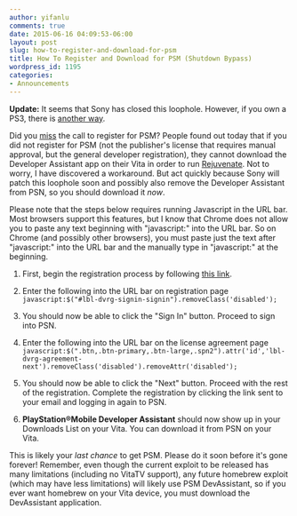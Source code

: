```yaml
---
author: yifanlu
comments: true
date: 2015-06-16 04:09:53-06:00
layout: post
slug: how-to-register-and-download-for-psm
title: How To Register and Download for PSM (Shutdown Bypass)
wordpress_id: 1195
categories:
- Announcements
---
```


**Update:** It seems that Sony has closed this loophole. However, if you own a PS3, there is [another way](http://wololo.net/talk/viewtopic.php?p=388138#p388138).

Did you [miss](/2015/05/07/you-should-register-for-psm/) the call to register for PSM? People found out today that if you did not register for PSM (not the publisher's license that requires manual approval, but the general developer registration), they cannot download the Developer Assistant app on their Vita in order to run [Rejuvenate](/2015/06/14/rejuvenate-native-homebrew-for-psvita/). Not to worry, I have discovered a workaround. But act quickly because Sony will patch this loophole soon and possibly also remove the Developer Assistant from PSN, so you should download it _now_.
<!-- more -->

Please note that the steps below requires running Javascript in the URL bar. Most browsers support this features, but I know that Chrome does not allow you to paste any text beginning with "javascript:" into the URL bar. So on Chrome (and possibly other browsers), you must paste just the text after "javascript:" into the URL bar and the manually type in "javascript:" at the beginning.




	
  1. First, begin the registration process by following [this link](https://psm.playstation.net/portal/en/#register/signin).

	
  2. Enter the following into the URL bar on registration page `javascript:$("#lbl-dvrg-signin-signin").removeClass('disabled');`

	
  3. You should now be able to click the "Sign In" button. Proceed to sign into PSN.

	
  4. Enter the following into the URL bar on the license agreement page
`javascript:$(".btn,.btn-primary,.btn-large,.spn2").attr('id','lbl-dvrg-agreement-next').removeClass('disabled').removeAttr('disabled');`

	
  5. You should now be able to click the "Next" button. Proceed with the rest of the registration. Complete the registration by clicking the link sent to your email and logging in again to PSN.

	
  6. **PlayStation®Mobile Developer Assistant** should now show up in your Downloads List on your Vita. You can download it from PSN on your Vita.



This is likely your _last chance_ to get PSM. Please do it soon before it's gone forever! Remember, even though the current exploit to be released has many limitations (including no VitaTV support), any future homebrew exploit (which may have less limitations) will likely use PSM DevAssistant, so if you ever want homebrew on your Vita device, you must download the DevAssistant application.
